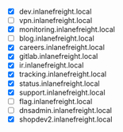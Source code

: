 - [x] dev.inlanefreight.local
- [ ] vpn.inlanefreight.local
- [x] monitoring.inlanefreight.local
- [ ] blog.inlanefreight.local
- [x] careers.inlanefreight.local
- [x] gitlab.inlanefreight.local
- [x] ir.inlanefreight.local
- [x] tracking.inlanefreight.local
- [x] status.inlanefreight.local
- [x] support.inlanefreight.local
- [ ] flag.inlanefreight.local
- [ ] dnsadmin.inlanefreight.local
- [x] shopdev2.inlanefreight.local
